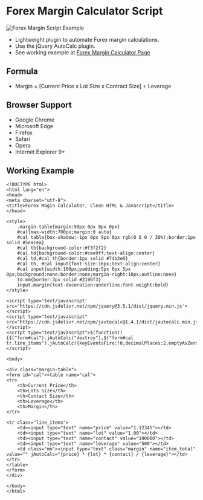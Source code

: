 # Forex Margin Calculator Script
![Forex Margin Script Example](https://forexnew.org/Download/forex-margin-script.png)
- Lightweight plugin to automate Forex margin calculations.
- Use the jQuery AutoCalc plugin.
- See working example at [Forex Margin Calculator Page](https://forexnew.org/คลังความรู้/margin/#margin)

## Formula
- Margin = [Current Price x Lot Size x Contract Size] ÷ Leverage

## Browser Support
- Google Chrome
- Microsoft Edge
- Firefox
- Safari
- Opera
- Internet Explorer 9+

## Working Example

```
<!DOCTYPE html>
<html lang="en">
<head>
<meta charset="utf-8">
<title>Forex Magin Calculator, Clean HTML & Javascript</title>
</head>

<style>
	.margin-table{margin:50px 0px 0px 0px}
	#cal{max-width:700px;margin:0 auto}
	#cal table{box-shadow:-1px 0px 9px 0px rgb(0 0 0 / 30%);border:1px solid #5eacea}
	#cal th{background-color:#f3f2f2}
	#cal td{background-color:#cee9ff;text-align:center}
	#cal td,#cal th{border:1px solid #74b3e6}
	#cal th, #cal input{font-size:16px;text-align:center}
	#cal input{width:100px;padding:5px 0px 5px 0px;background:none;border:none;margin-right:10px;outline:none}
	td.mm{border:3px solid #2196f3}
	input.margin{text-decoration:underline;font-weight:bold}	
</style>

<script type='text/javascript' src='https://cdn.jsdelivr.net/npm/jquery@3.5.1/dist/jquery.min.js'></script>
<script type="text/javascript" src="https://cdn.jsdelivr.net/npm/jautocalc@1.4.1/dist/jautocalc.min.js"></script>
<script type="text/javascript">$(function(){$("form#cal").jAutoCalc("destroy"),$("form#cal tr.line_items").jAutoCalc({keyEventsFire:!0,decimalPlaces:2,emptyAsZero:!0}),$("form#cal").jAutoCalc({decimalPlaces:2})});</script>

<body>

<div class="margin-table">
<form id="cal"><table name="cal">
<tr>
	<th>Current Price</th>
	<th>Lots Size</th>
	<th>Contact Size</th>
	<th>Leverage</th>
	<th>Margin</th>
</tr>

<tr class="line_items">
	<td><input type="text" name="price" value="1.12345"></td>
	<td><input type="text" name="lot" value="1.00"></td>
	<td><input type="text" name="contact" value="100000"></td>
	<td><input type="text" name="leverage" value="500"></td>
	<td class="mm"><input type="text" class="margin" name="item_total" value="" jAutoCalc="{price} * {lot} * {contact} / {leverage}"></td>
</tr>
</table>
</form>
</div>

</body>
</html>
```
